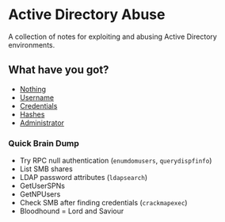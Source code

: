 # Active Directory Abuse
A collection of notes for exploiting and abusing Active Directory environments.

## What have you got?
- [Nothing](steps/no-credentials.md)
- [Username](steps/got-username.md)
- [Credentials](steps/got-credentials.md)
- [Hashes](steps/cracking-hashes.md)
- [Administrator](steps/got-administrator.md)

### Quick Brain Dump
- Try RPC null authentication (`enumdomusers`, `querydispfinfo`)
- List SMB shares
- LDAP password attributes (`ldapsearch`)
- GetUserSPNs
- GetNPUsers
- Check SMB after finding credentials (`crackmapexec`)
- Bloodhound = Lord and Saviour